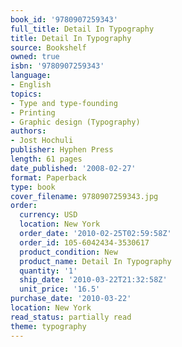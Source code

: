 ```yaml
---
book_id: '9780907259343'
full_title: Detail In Typography
title: Detail In Typography
source: Bookshelf
owned: true
isbn: '9780907259343'
language:
- English
topics:
- Type and type-founding
- Printing
- Graphic design (Typography)
authors:
- Jost Hochuli
publisher: Hyphen Press
length: 61 pages
date_published: '2008-02-27'
format: Paperback
type: book
cover_filename: 9780907259343.jpg
order:
  currency: USD
  location: New York
  order_date: '2010-02-25T02:59:58Z'
  order_id: 105-6042434-3530617
  product_condition: New
  product_name: Detail In Typography
  quantity: '1'
  ship_date: '2010-03-22T21:32:58Z'
  unit_price: '16.5'
purchase_date: '2010-03-22'
location: New York
read_status: partially read
theme: typography
---
```



